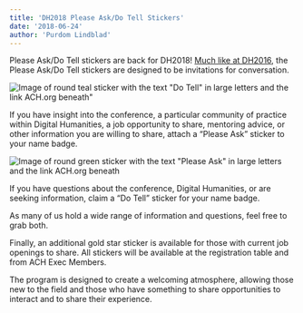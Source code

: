 ```yaml
---
title: 'DH2018 Please Ask/Do Tell Stickers'
date: '2018-06-24'
author: 'Purdom Lindblad'
---
```

Please Ask/Do Tell stickers are back for DH2018! [Much like at DH2016](http://ach.org/2016/07/11/please-ask-do-tell-at-dh2016/), the Please Ask/Do Tell stickers are designed to be invitations for conversation.

![Image of round teal sticker with the text "Do Tell" in large letters and the link ACH.org beneath"](../../../../../../uploads/2018/06/do-tell-sticker.png)

If you have insight into the conference, a particular community of practice within Digital Humanities, a job opportunity to share, mentoring advice, or other information you are willing to share, attach a “Please Ask” sticker to your name badge.

![Image of round green sticker with the text "Please Ask" in large letters and the link ACH.org beneath](../../../../../../uploads/2018/06/do-ask-sticker-1.png)

If you have questions about the conference, Digital Humanities, or are seeking information, claim a “Do Tell” sticker for your name badge.

As many of us hold a wide range of information and questions, feel free to grab both.

Finally, an additional gold star sticker is available for those with current job openings to share. All stickers will be available at the registration table and from ACH Exec Members.

The program is designed to create a welcoming atmosphere, allowing those new to the field and those who have something to share opportunities to interact and to share their experience.